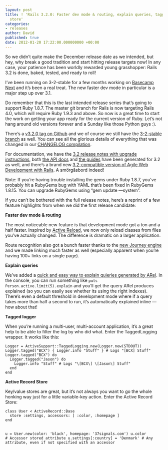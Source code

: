 ```yaml
---
layout: post
title: ! 'Rails 3.2.0: Faster dev mode & routing, explain queries, tagged logger,
  store'
categories:
- releases
author: David
published: true
date: 2012-01-20 17:22:00.000000000 +00:00
---
```

<p>So we didn&#8217;t quite make the December release date as we intended, but hey, why break a good tradition and start hitting release targets now! In any case, your patience has been worldly rewarded young grasshopper: Rails 3.2 is done, baked, tested, and ready to roll!</p>
<p>I&#8217;ve been running on 3-2-stable for a few months working on <a href="http://37signals.com/basecampnext/">Basecamp Next</a> and it&#8217;s been a real treat. The new faster dev mode in particular is a major step up over 3.1.</p>
<p>Do remember that this is the last intended release series that&#8217;s going to support Ruby 1.8.7. The master git branch for Rails is now targeting Rails 4.0, which will require Ruby 1.9.3 and above. So now is a great time to start the work on getting your app ready for the current version of Ruby. Let&#8217;s not hang around old versions forever and a Sunday like those Python guys :).</p>
<p>There&#8217;s a <a href="https://github.com/rails/rails/tree/v3.2.0">v3.2.0 tag on Github</a> and we of course we still have the <a href="https://github.com/rails/rails/tree/3-2-stable">3-2-stable branch</a> as well. You can see all the glorious details of everything that was changed in our <a href="https://gist.github.com/1648523"><span class="caps">CHANGELOG</span> compilation</a>.</p>
<p>For documentation, we have the <a href="http://guides.rubyonrails.org/3_2_release_notes.html">3.2 release notes with upgrade instructions</a>, both <a href="http://api.rubyonrails.org/">the <span class="caps">API</span> docs</a> and <a href="http://guides.rubyonrails.org/">the guides</a> have been generated for 3.2 as well, and there&#8217;s a brand new <a href="http://pragprog.com/book/rails4/agile-web-development-with-rails">3.2-compatible version of Agile Web Development with Rails</a>. A smörgåsbord indeed!</p>
<p>Note: If you&#8217;re having trouble installing the gems under Ruby 1.8.7, you&#8217;ve probably hit a RubyGems bug with <span class="caps">YAML</span> that&#8217;s been fixed in RubyGems 1.8.15. You can upgrade RubyGems using &#8220;gem update &#8212;system&#8221;.</p>
<p>If you can&#8217;t be bothered with the full release notes, here&#8217;s a reprint of a few feature highlights from when we did the first release candidate:</p>
<p><strong>Faster dev mode &amp; routing</strong></p>
<p>The most noticeable new feature is that development mode got a ton and a half faster. Inspired by <a href="https://github.com/paneq/active_reload">Active Reload</a>, we now only reload classes from files you&#8217;ve actually changed. The difference is dramatic on a larger application.</p>
<p>Route recognition also got a bunch faster thanks to the <a href="https://github.com/rails/journey">new Journey engine</a> and we made linking much faster as well (especially apparent when you&#8217;re having 100+ links on a single page).</p>
<p><strong>Explain queries</strong></p>
<p>We&#8217;ve added a <a href="http://weblog.rubyonrails.org/2011/12/6/what-s-new-in-edge-rails-explain">quick and easy way to explain quieries generated by ARel</a>. In the console, you can run something like <code>puts Person.active.limit(5).explain</code> and you&#8217;ll get the query ARel produces explained (so you can easily see whether its using the right indexes). There&#8217;s even a default threshold in development mode where if a query takes more than half a second to run, it&#8217;s automatically explained inline &#8212; how about that!</p>
<p><strong>Tagged logger</strong></p>
<p>When you&#8217;re running a multi-user, multi-account application, it&#8217;s a great help to be able to filter the log by who did what. Enter the TaggedLogging wrapper. It works like this:</p>
<pre><code>Logger = ActiveSupport::TaggedLogging.new(Logger.new(STDOUT))
Logger.tagged("BCX") { Logger.info "Stuff" } # Logs "[BCX] Stuff"
Logger.tagged("BCX") do
  Logger.tagged("Jason") do
    Logger.info "Stuff" # Logs "\[BCX\] \[Jason\] Stuff"
  end
end</code></pre>
<p><strong>Active Record Store</strong></p>
<p>Key/value stores are great, but it&#8217;s not always you want to go the whole honking way just for a little variable-key action. Enter the Active Record Store:</p>
<pre><code>class User &lt; ActiveRecord::Base
  store :settings, accessors: [ :color, :homepage ]
end</code>
 
<code>u = User.new(color: 'black', homepage: '37signals.com')
u.color                          # Accessor stored attribute
u.settings[:country] = 'Denmark' # Any attribute, even if not specified with an accessor</code></pre>